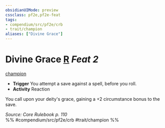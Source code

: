 ```yaml
---
obsidianUIMode: preview
cssclass: pf2e,pf2e-feat
tags:
- compendium/src/pf2e/crb
- trait/champion
aliases: ["Divine Grace"]
---
```

# Divine Grace  [R](chapter-9-playing-the-game.md#Actions "Reaction") *Feat 2*  
[champion](Reference/Rules/Traits/champion.md "Champion Class Trait")  

- **Trigger** You attempt a save against a spell, before you roll.
- **Activity** Reaction

You call upon your deity's grace, gaining a +2 circumstance bonus to the save.

*Source: Core Rulebook p. 110*  
%% #compendium/src/pf2e/crb #trait/champion %%